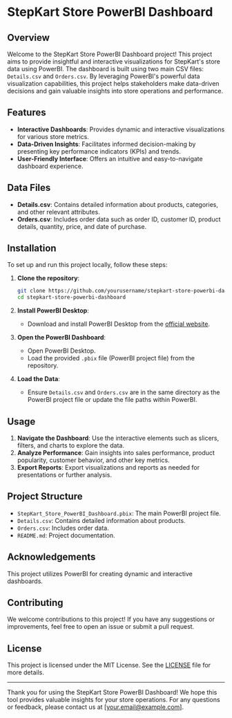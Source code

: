 # StepKart Store PowerBI Dashboard

## Overview

Welcome to the StepKart Store PowerBI Dashboard project! This project aims to provide insightful and interactive visualizations for StepKart's store data using PowerBI. The dashboard is built using two main CSV files: `Details.csv` and `Orders.csv`. By leveraging PowerBI's powerful data visualization capabilities, this project helps stakeholders make data-driven decisions and gain valuable insights into store operations and performance.

## Features

- **Interactive Dashboards**: Provides dynamic and interactive visualizations for various store metrics.
- **Data-Driven Insights**: Facilitates informed decision-making by presenting key performance indicators (KPIs) and trends.
- **User-Friendly Interface**: Offers an intuitive and easy-to-navigate dashboard experience.

## Data Files

- **Details.csv**: Contains detailed information about products, categories, and other relevant attributes.
- **Orders.csv**: Includes order data such as order ID, customer ID, product details, quantity, price, and date of purchase.

## Installation

To set up and run this project locally, follow these steps:

1. **Clone the repository**:
    ```bash
    git clone https://github.com/yourusername/stepkart-store-powerbi-dashboard.git
    cd stepkart-store-powerbi-dashboard
    ```

2. **Install PowerBI Desktop**:
    - Download and install PowerBI Desktop from the [official website](https://powerbi.microsoft.com/desktop/).

3. **Open the PowerBI Dashboard**:
    - Open PowerBI Desktop.
    - Load the provided `.pbix` file (PowerBI project file) from the repository.

4. **Load the Data**:
    - Ensure `Details.csv` and `Orders.csv` are in the same directory as the PowerBI project file or update the file paths within PowerBI.

## Usage

1. **Navigate the Dashboard**: Use the interactive elements such as slicers, filters, and charts to explore the data.
2. **Analyze Performance**: Gain insights into sales performance, product popularity, customer behavior, and other key metrics.
3. **Export Reports**: Export visualizations and reports as needed for presentations or further analysis.

## Project Structure

- `StepKart_Store_PowerBI_Dashboard.pbix`: The main PowerBI project file.
- `Details.csv`: Contains detailed information about products.
- `Orders.csv`: Includes order data.
- `README.md`: Project documentation.

## Acknowledgements

This project utilizes PowerBI for creating dynamic and interactive dashboards.

## Contributing

We welcome contributions to this project! If you have any suggestions or improvements, feel free to open an issue or submit a pull request.

## License

This project is licensed under the MIT License. See the [LICENSE](LICENSE) file for more details.

---

Thank you for using the StepKart Store PowerBI Dashboard! We hope this tool provides valuable insights for your store operations. For any questions or feedback, please contact us at [your.email@example.com].
